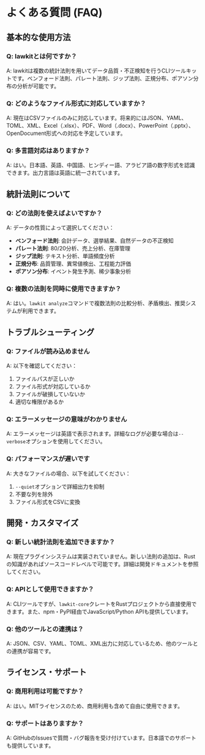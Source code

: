 # よくある質問 (FAQ)

## 基本的な使用方法

### Q: lawkitとは何ですか？
A: lawkitは複数の統計法則を用いてデータ品質・不正検知を行うCLIツールキットです。ベンフォード法則、パレート法則、ジップ法則、正規分布、ポアソン分布の分析が可能です。

### Q: どのようなファイル形式に対応していますか？
A: 現在はCSVファイルのみに対応しています。将来的にはJSON、YAML、TOML、XML、Excel（.xlsx）、PDF、Word（.docx）、PowerPoint（.pptx）、OpenDocument形式への対応を予定しています。

### Q: 多言語対応はありますか？
A: はい。日本語、英語、中国語、ヒンディー語、アラビア語の数字形式を認識できます。出力言語は英語に統一されています。

## 統計法則について

### Q: どの法則を使えばよいですか？
A: データの性質によって選択してください：
- **ベンフォード法則**: 会計データ、選挙結果、自然データの不正検知
- **パレート法則**: 80/20分析、売上分析、在庫管理
- **ジップ法則**: テキスト分析、単語頻度分析
- **正規分布**: 品質管理、異常値検出、工程能力評価
- **ポアソン分布**: イベント発生予測、稀少事象分析

### Q: 複数の法則を同時に使用できますか？
A: はい。`lawkit analyze`コマンドで複数法則の比較分析、矛盾検出、推奨システムが利用できます。

## トラブルシューティング

### Q: ファイルが読み込めません
A: 以下を確認してください：
1. ファイルパスが正しいか
2. ファイル形式が対応しているか
3. ファイルが破損していないか
4. 適切な権限があるか

### Q: エラーメッセージの意味がわかりません
A: エラーメッセージは英語で表示されます。詳細なログが必要な場合は`--verbose`オプションを使用してください。

### Q: パフォーマンスが遅いです
A: 大きなファイルの場合、以下を試してください：
1. `--quiet`オプションで詳細出力を抑制
2. 不要な列を除外
3. ファイル形式をCSVに変換

## 開発・カスタマイズ

### Q: 新しい統計法則を追加できますか？
A: 現在プラグインシステムは実装されていません。新しい法則の追加は、Rustの知識があればソースコードレベルで可能です。詳細は開発ドキュメントを参照してください。

### Q: APIとして使用できますか？
A: CLIツールですが、`lawkit-core`クレートをRustプロジェクトから直接使用できます。また、npm・PyPI経由でJavaScript/Python APIも提供しています。

### Q: 他のツールとの連携は？
A: JSON、CSV、YAML、TOML、XML出力に対応しているため、他のツールとの連携が容易です。

## ライセンス・サポート

### Q: 商用利用は可能ですか？
A: はい。MITライセンスのため、商用利用も含めて自由に使用できます。

### Q: サポートはありますか？
A: GitHubのIssuesで質問・バグ報告を受け付けています。日本語でのサポートも提供しています。